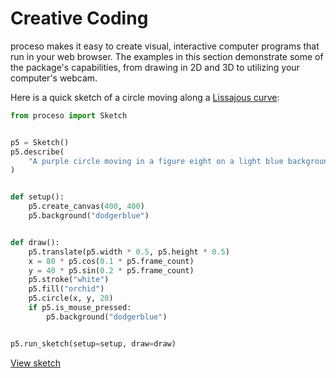 # Creative Coding

proceso makes it easy to create visual, interactive computer programs that run in your web browser. The examples in this section demonstrate some of the package's capabilities, from drawing in 2D and 3D to utilizing your computer's webcam.

Here is a quick sketch of a circle moving along a <a href="https://en.wikipedia.org/wiki/Lissajous_curve" target="_blank">Lissajous curve</a>:

```python
from proceso import Sketch


p5 = Sketch()
p5.describe(
    "A purple circle moving in a figure eight on a light blue background."
)


def setup():
    p5.create_canvas(400, 400)
    p5.background("dodgerblue")


def draw():
    p5.translate(p5.width * 0.5, p5.height * 0.5)
    x = 80 * p5.cos(0.1 * p5.frame_count)
    y = 40 * p5.sin(0.2 * p5.frame_count)
    p5.stroke("white")
    p5.fill("orchid")
    p5.circle(x, y, 20)
    if p5.is_mouse_pressed:
        p5.background("dodgerblue")


p5.run_sketch(setup=setup, draw=draw)
```

<a class="sd-sphinx-override sd-btn sd-text-wrap sd-btn-primary sd-rounded-pill float-left" href="https://4b2d42a1-0e0c-430f-8b20-4b2c7ff0dc3e.pyscriptapps.com/58197361-1c5f-4d47-93a9-91570255fe85/latest/" target="_blank">View sketch</a>
